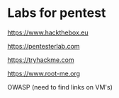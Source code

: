 # Labs for pentest

https://www.hackthebox.eu

https://pentesterlab.com

https://tryhackme.com

https://www.root-me.org

OWASP (need to find links on VM's)
